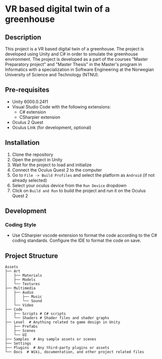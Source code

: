 # VR based digital twin of a greenhouse

## Description

This project is a VR based digital twin of a greenhouse. The project is developed using Unity and C# in order to simulate the greenhouse environment. The project is developed as a part of the courses "Master Preparatory project" and "Master Thesis" in the Master's program in Informatics with a specialization in Software Engineering at the Norwegian University of Science and Technology (NTNU).

## Pre-requisites

- Unity 6000.0.24f1
- Visual Studio Code with the following extensions:
  - C# extension
  - CSharpier extension
- Oculus 2 Quest
- Oculus Link (for development, optional)

## Installation

1. Clone the repository
2. Open the project in Unity
3. Wait for the project to load and initialize
4. Connect the Oculus Quest 2 to the computer
5. Go to `File -> Build Profiles` and select the platform as `Android` (if not already selected)
6. Select your oculus device from the `Run Device` dropdown
7. Click on `Build and Run` to build the project and run it on the Oculus Quest 2

## Development

### Coding Style

- Use CSharpier vscode extension to format the code according to the C# coding standards. Configure the IDE to format the code on save.

## Project Structure

```text
Assets
├── Art
│   ├── Materials
│   ├── Models
│   └── Textures
├── Multimedia
│   ├── Audio
│   │   ├── Music
│   │   └── Sound
│   └── Video
├── Code
│   ├── Scripts # C# scripts
│   └── Shaders # Shader files and shader graphs
├── Level  # Anything related to game design in Unity
│   ├── Prefabs
│   ├── Scenes
│   └── UI
├── Samples  # Any sample assets or scenes
├── Settings
├── Plugins  # Any third-party plugins or assets
└── Docs  # Wiki, documentation, and other project related files
```
